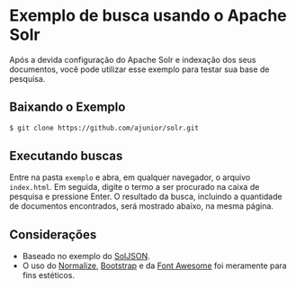 # Exemplo de busca usando o Apache Solr

Após a devida configuração do Apache Solr e indexação dos seus documentos, você pode utilizar esse exemplo para testar sua base de pesquisa.

## Baixando o Exemplo

```bash
$ git clone https://github.com/ajunior/solr.git
```

## Executando buscas

Entre na pasta ```exemplo``` e abra, em qualquer navegador, o arquivo ```index.html```. Em seguida, digite o termo a ser procurado na caixa de pesquisa e pressione Enter. O resultado da busca, incluindo a quantidade de documentos encontrados, será mostrado abaixo, na mesma página.

## Considerações

- Baseado no exemplo do [SolJSON](https://wiki.apache.org/solr/SolJSON).
- O uso do [Normalize](https://necolas.github.io/normalize.css/), [Bootstrap](http://getbootstrap.com/) e da [Font Awesome](http://fontawesome.io/) foi meramente para fins estéticos.